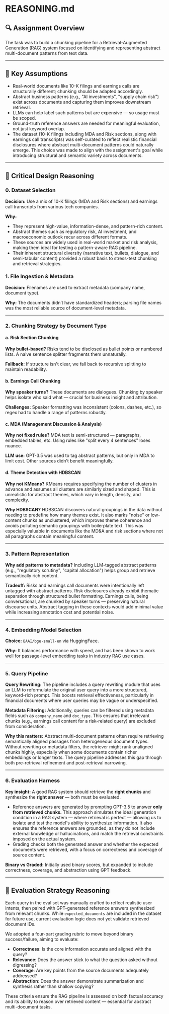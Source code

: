 # REASONING.md

## 🔍 Assignment Overview

The task was to build a chunking pipeline for a Retrieval-Augmented Generation (RAG) system focused on identifying and representing abstract multi-document patterns from text data.

---

## 🧠 Key Assumptions

- Real-world documents like 10-K filings and earnings calls are structurally different; chunking should be adapted accordingly.
- Abstract business patterns (e.g., "AI investments", "supply chain risk") exist across documents and capturing them improves downstream retrieval.
- LLMs can help label such patterns but are expensive — so usage must be scoped.
- Ground-truth reference answers are needed for meaningful evaluation, not just keyword overlap.
- The dataset (10-K filings including MDA and Risk sections, along with earnings call transcripts) was self-curated to reflect realistic financial disclosures where abstract multi-document patterns could naturally emerge. This choice was made to align with the assignment's goal while introducing structural and semantic variety across documents.


---

## 🧩 Critical Design Reasoning

### 0. **Dataset Selection**

**Decision:** Use a mix of 10-K filings (MDA and Risk sections) and earnings call transcripts from various tech companies.

**Why:**
  
- They represent high-value, information-dense, and pattern-rich content.
- Abstract themes such as regulatory risk, AI investment, and macroeconomic outlook recur across different formats.
- These sources are widely used in real-world market and risk analysis, making them ideal for testing a pattern-aware RAG pipeline.
- Their inherent structural diversity (narrative text, bullets, dialogue, and semi-tabular content) provided a robust basis to stress-test chunking and retrieval strategies.

### 1. **File Ingestion & Metadata**

**Decision:** Filenames are used to extract metadata (company name, document type).

**Why:** The documents didn’t have standardized headers; parsing file names was the most reliable source of document-level metadata.

---

### 2. **Chunking Strategy by Document Type**

#### a. **Risk Section Chunking**

**Why bullet-based?** Risks tend to be disclosed as bullet points or numbered lists. A naive sentence splitter fragments them unnaturally.

**Fallback:** If structure isn't clear, we fall back to recursive splitting to maintain readability.

#### b. **Earnings Call Chunking**

**Why speaker turns?** These documents are dialogues. Chunking by speaker helps isolate who said what — crucial for business insight and attribution.

**Challenges:** Speaker formatting was inconsistent (colons, dashes, etc.), so regex had to handle a range of patterns robustly.

#### c. **MDA (Management Discussion & Analysis)**

**Why not fixed rules?** MDA text is semi-structured — paragraphs, embedded tables, etc. Using rules like "split every 4 sentences" loses nuance.

**LLM use:** GPT-3.5 was used to tag abstract patterns, but only in MDA to limit cost. Other sources didn’t benefit meaningfully.

#### d. **Theme Detection with HDBSCAN**

**Why not KMeans?** KMeans requires specifying the number of clusters in advance and assumes all clusters are similarly sized and shaped. This is unrealistic for abstract themes, which vary in length, density, and complexity.

**Why HDBSCAN?** HDBSCAN discovers natural groupings in the data without needing to predefine how many themes exist. It also marks "noise" or low-content chunks as unclustered, which improves theme coherence and avoids polluting semantic groupings with boilerplate text. This was especially valuable in documents like the MD&A and risk sections where not all paragraphs contain meaningful content.

---

### 3. **Pattern Representation**

**Why add patterns to metadata?** Including LLM-tagged abstract patterns (e.g., "regulatory scrutiny", "capital allocation") helps group and retrieve semantically rich content.

**Tradeoff:** Risks and earnings call documents were intentionally left untagged with abstract patterns. Risk disclosures already exhibit thematic separation through structured bullet formatting. Earnings calls, being conversational, are chunked by speaker turns — preserving natural discourse units. Abstract tagging in these contexts would add minimal value while increasing annotation cost and potential noise.


---

### 4. **Embedding Model Selection**

**Choice:** `BAAI/bge-small-en` via HuggingFace.

**Why:** It balances performance with speed, and has been shown to work well for passage-level embedding tasks in industry RAG use cases.

---

### 5. Query Pipeline

**Query Rewriting:** The pipeline includes a query rewriting module that uses an LLM to reformulate the original user query into a more structured, keyword-rich prompt. This boosts retrieval effectiveness, particularly in financial documents where user queries may be vague or underspecified.

**Metadata Filtering:** Additionally, queries can be filtered using metadata fields such as `company_name` and `doc_type`. This ensures that irrelevant chunks (e.g., earnings call content for a risk-related query) are excluded from consideration.

**Why this matters:** Abstract multi-document patterns often require retrieving semantically aligned passages from heterogeneous document types. Without rewriting or metadata filters, the retriever might rank unaligned chunks highly, especially when some documents contain richer embeddings or longer texts. The query pipeline addresses this gap through both pre-retrieval refinement and post-retrieval narrowing.

---

### 6. **Evaluation Harness**

**Key insight:** A good RAG system should retrieve the **right chunks** and synthesize the **right answer** — both must be evaluated.

- Reference answers are generated by prompting GPT-3.5 to answer **only from retrieved chunks.** This approach simulates the ideal generation condition in a RAG system — where retrieval is perfect — allowing us to isolate and test the model's ability to synthesize information. It also ensures the reference answers are grounded, as they do not include external knowledge or hallucinations, and match the retrieval constraints imposed on the actual system.
- Grading checks both the generated answer and whether the expected documents were retrieved, with a focus on correctness and coverage of source content.

**Binary vs Graded:** Initially used binary scores, but expanded to include correctness, coverage, and abstraction using GPT feedback.

---

## 🧪 Evaluation Strategy Reasoning

Each query in the eval set was manually crafted to reflect realistic user intents, then paired with GPT-generated reference answers synthesized from relevant chunks. While `expected_documents` are included in the dataset for future use, current evaluation logic does not yet validate retrieved document IDs.

We adopted a four-part grading rubric to move beyond binary success/failure, aiming to evaluate:

- **Correctness**: Is the core information accurate and aligned with the query?
- **Relevance**: Does the answer stick to what the question asked without digressing?
- **Coverage**: Are key points from the source documents adequately addressed?
- **Abstraction**: Does the answer demonstrate summarization and synthesis rather than shallow copying?

These criteria ensure the RAG pipeline is assessed on both factual accuracy and its ability to reason over retrieved content — essential for abstract multi-document tasks.

